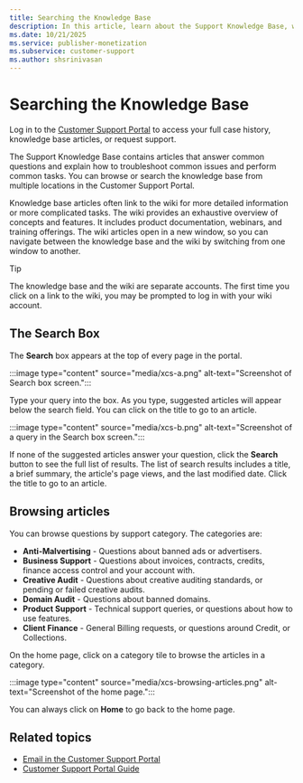 ```yaml
---
title: Searching the Knowledge Base
description: In this article, learn about the Support Knowledge Base, which answers common questions and explains how to troubleshoot common issues and perform common tasks.
ms.date: 10/21/2025
ms.service: publisher-monetization
ms.subservice: customer-support
ms.author: shsrinivasan
---
```


# Searching the Knowledge Base

Log in to the [Customer Support Portal](https://help.xandr.com) to access your full case history, knowledge base articles, or request support.

The Support Knowledge Base contains articles that answer common questions and explain how to troubleshoot common issues and perform common tasks. You can browse or search the knowledge base from multiple locations in the Customer Support Portal.

Knowledge base articles often link to the  wiki for more detailed information or more complicated tasks. The wiki provides an exhaustive overview of  concepts and features. It includes product documentation, webinars, and training offerings. The wiki articles open in a new window, so you can navigate between the knowledge base and the wiki by switching from one window to another.

> [!TIP]
> The knowledge base and the wiki are separate accounts. The first time you click on a link to the wiki, you may be prompted to log in with your wiki account.

## The Search Box

The **Search** box appears at the top of every page in the portal.

 :::image type="content" source="media/xcs-a.png" alt-text="Screenshot of Search box screen.":::

Type your query into the box. As you type, suggested articles will appear below the search field. You can click on the title to go to an article.

 :::image type="content" source="media/xcs-b.png" alt-text="Screenshot of a query in the Search box screen.":::

If none of the suggested articles answer your question, click the **Search** button to see the full list of results. The list of search results includes a title, a brief summary, the article's page views, and the last modified date. Click the title to go to an article.

## Browsing articles

You can browse questions by support category. The categories are:

- **Anti-Malvertising** - Questions about banned ads or advertisers.
- **Business Support** - Questions about invoices, contracts, credits, finance access control and your account with.
- **Creative Audit** - Questions about  creative auditing standards, or pending or failed creative audits.
- **Domain Audit** - Questions about banned domains.
- **Product Support** - Technical support queries, or questions about how to use features.
- **Client Finance** - General Billing requests, or questions around Credit, or Collections.

On the home page, click on a category tile to browse the articles in a category.

 <!---:::image type="content" source="media/xcs-c.png" alt-text="Screenshot of the home page.":::--->
 :::image type="content" source="media/xcs-browsing-articles.png" alt-text="Screenshot of the home page.":::

You can always click on **Home** to go back to the home page.
<!---, or go directly to a different topic category by selecting the category from the **Topics** menu.

 :::image type="content" source="media/xcs-d.png" alt-text="Screenshot of the Topics menu.":::

## Trending articles

You can review trending articles on the right side of the home page and the search results pages.

 :::image type="content" source="media/xcs-e.png" alt-text="Screenshot of Trending Articles.":::
--->

## Related topics

- [Email in the Customer Support Portal](xcs-email-in-the-customer-support-portal.md)
- [Customer Support Portal Guide](xcs-customer-support-portal-guide.md)
